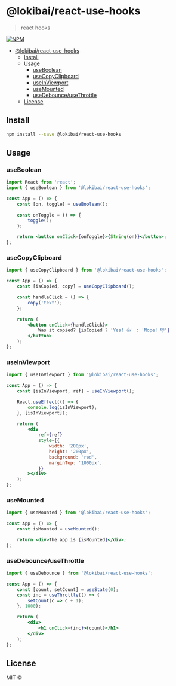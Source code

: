 # @lokibai/react-use-hooks

> react hooks

[![NPM](https://img.shields.io/npm/v/@lokibai/react-use-hooks.svg)](https://www.npmjs.com/package/@lokibai/react-use-hooks)

- [@lokibai/react-use-hooks](#-lokibai-react-use-hooks)
  * [Install](#install)
  * [Usage](#usage)
    + [useBoolean](#useboolean)
    + [useCopyClipboard](#usecopyclipboard)
    + [useInViewport](#useinviewport)
    + [useMounted](#usemounted)
    + [useDebounce/useThrottle](#usedebounce-usethrottle)
  * [License](#license)

## Install

```bash
npm install --save @lokibai/react-use-hooks
```

## Usage

### useBoolean

```jsx
import React from 'react';
import { useBoolean } from '@lokibai/react-use-hooks';

const App = () => {
	const [on, toggle] = useBoolean();

	const onToggle = () => {
		toggle();
	};

	return <button onClick={onToggle}>{String(on)}</button>;
};
```

### useCopyClipboard

```jsx
import { useCopyClipboard } from '@lokibai/react-use-hooks';

const App = () => {
	const [isCopied, copy] = useCopyClipboard();

	const handleClick = () => {
		copy('text');
	};

	return (
		<button onClick={handleClick}>
			Was it copied? {isCopied ? 'Yes! 👍' : 'Nope! 👎'}
		</button>
	);
};
```

### useInViewport

```jsx
import { useInViewport } from '@lokibai/react-use-hooks';

const App = () => {
	const [isInViewport, ref] = useInViewport();

	React.useEffect(() => {
		console.log(isInViewport);
	}, [isInViewport]);

	return (
		<div
			ref={ref}
			style={{
				width: '200px',
				height: '200px',
				background: 'red',
				marginTop: '1000px',
			}}
		></div>
	);
};
```

### useMounted

```jsx
import { useMounted } from '@lokibai/react-use-hooks';

const App = () => {
	const isMounted = useMounted();

	return <div>The app is {isMounted}</div>;
};
```

### useDebounce/useThrottle

```jsx
import { useDebounce } from '@lokibai/react-use-hooks';

const App = () => {
	const [count, setCount] = useState(0);
	const inc = useThrottle(() => {
		setCount(c => c + 1);
	}, 1000);

	return (
		<div>
			<h1 onClick={inc}>{count}</h1>
		</div>
	);
};
```

## License

MIT © [](https://github.com/)
